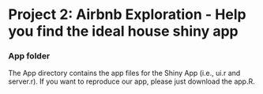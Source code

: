 # Project 2: Airbnb Exploration - Help you find the ideal house shiny app
### App folder

The App directory contains the app files for the Shiny App (i.e., ui.r and server.r). If you want to reproduce our app, please just download the app.R.

